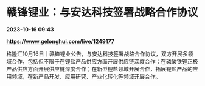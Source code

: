 # 赣锋锂业：与安达科技签署战略合作协议

**2023-10-16 09:43**

**https://www.gelonghui.com/live/1249177**

格隆汇10月16日｜赣锋锂业公告，与安达科技签署战略合作协议，双方开展多领域合作，包括但不限于在锂盐产品供应方面开展供应链深度合作；在磷酸铁锂正极产品供应方面开展供应链深度合作；在新型锂盐领域开展合作，拓展锂盐产品的应用领域，在新产品开发、应用研究、产业化转化等领域开展合作。